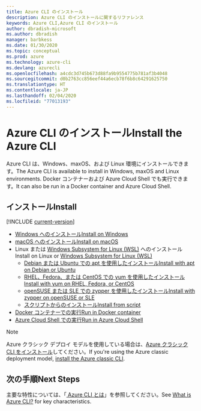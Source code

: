 ```yaml
---
title: Azure CLI のインストール
description: Azure CLI のインストールに関するリファレンス
keywords: Azure CLI,Azure CLI のインストール
author: dbradish-microsoft
ms.author: dbradish
manager: barbkess
ms.date: 01/30/2020
ms.topic: conceptual
ms.prod: azure
ms.technology: azure-cli
ms.devlang: azurecli
ms.openlocfilehash: a4cdc3d745b673d88fa9b9554775b781af3b4048
ms.sourcegitcommit: d0b2763cc856eef44a6ecb78f6b8c64291625750
ms.translationtype: HT
ms.contentlocale: ja-JP
ms.lasthandoff: 02/04/2020
ms.locfileid: "77013193"
---
```

# <a name="install-the-azure-cli"></a><span data-ttu-id="b53d4-104">Azure CLI のインストール</span><span class="sxs-lookup"><span data-stu-id="b53d4-104">Install the Azure CLI</span></span>

<span data-ttu-id="b53d4-105">Azure CLI は、Windows、maxOS、および Linux 環境にインストールできます。</span><span class="sxs-lookup"><span data-stu-id="b53d4-105">The Azure CLI is available to install in Windows, maxOS and Linux environments.</span></span>  <span data-ttu-id="b53d4-106">Docker コンテナーおよび Azure Cloud Shell でも実行できます。</span><span class="sxs-lookup"><span data-stu-id="b53d4-106">It can also be run in a Docker container and Azure Cloud Shell.</span></span>

## <a name="install"></a><span data-ttu-id="b53d4-107">インストール</span><span class="sxs-lookup"><span data-stu-id="b53d4-107">Install</span></span>

[!INCLUDE [current-version](includes/current-version.md)]

* [<span data-ttu-id="b53d4-108">Windows へのインストール</span><span class="sxs-lookup"><span data-stu-id="b53d4-108">Install on Windows</span></span>](install-azure-cli-windows.md)
* [<span data-ttu-id="b53d4-109">macOS へのインストール</span><span class="sxs-lookup"><span data-stu-id="b53d4-109">Install on macOS</span></span>](install-azure-cli-macos.md)
* <span data-ttu-id="b53d4-110">Linux または [Windows Subsystem for Linux (WSL)](/windows/wsl/about) へのインストール</span><span class="sxs-lookup"><span data-stu-id="b53d4-110">Install on Linux or [Windows Subsystem for Linux (WSL)](/windows/wsl/about)</span></span>
  * [<span data-ttu-id="b53d4-111">Debian または Ubuntu での apt を使用したインストール</span><span class="sxs-lookup"><span data-stu-id="b53d4-111">Install with apt on Debian or Ubuntu</span></span>](install-azure-cli-apt.md)
  * [<span data-ttu-id="b53d4-112">RHEL、Fedora、または CentOS での yum を使用したインストール</span><span class="sxs-lookup"><span data-stu-id="b53d4-112">Install with yum on RHEL, Fedora, or CentOS</span></span>](install-azure-cli-yum.md)
  * [<span data-ttu-id="b53d4-113">openSUSE または SLE での zypper を使用したインストール</span><span class="sxs-lookup"><span data-stu-id="b53d4-113">Install with zypper on openSUSE or SLE</span></span>](install-azure-cli-zypper.md)
  * [<span data-ttu-id="b53d4-114">スクリプトからのインストール</span><span class="sxs-lookup"><span data-stu-id="b53d4-114">Install from script</span></span>](install-azure-cli-linux.md)
* [<span data-ttu-id="b53d4-115">Docker コンテナーでの実行</span><span class="sxs-lookup"><span data-stu-id="b53d4-115">Run in Docker container</span></span>](run-azure-cli-docker.md)
* [<span data-ttu-id="b53d4-116">Azure Cloud Shell での実行</span><span class="sxs-lookup"><span data-stu-id="b53d4-116">Run in Azure Cloud Shell</span></span>](/azure/cloud-shell/quickstart)

> [!NOTE]
> <span data-ttu-id="b53d4-117">Azure クラシック デプロイ モデルを使用している場合は、[Azure クラシック CLI をインストール](install-classic-cli.md)してください。</span><span class="sxs-lookup"><span data-stu-id="b53d4-117">If you're using the Azure classic deployment model, [install the Azure classic CLI](install-classic-cli.md).</span></span>

## <a name="next-steps"></a><span data-ttu-id="b53d4-118">次の手順</span><span class="sxs-lookup"><span data-stu-id="b53d4-118">Next Steps</span></span>

<span data-ttu-id="b53d4-119">主要な特性については、「[ Azure CLI とは](what-is-azure-cli.md)」を参照してください。</span><span class="sxs-lookup"><span data-stu-id="b53d4-119">See [What is Azure CLI?](what-is-azure-cli.md) for key characteristics.</span></span>

